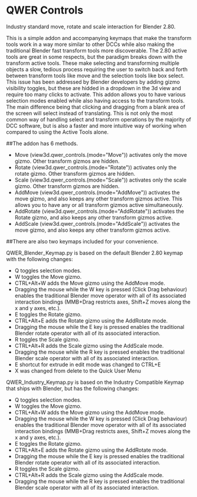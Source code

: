 # QWER Controls
Industry standard move, rotate and scale interaction for Blender 2.80.

This is a simple addon and accompanying keymaps that make the transform tools work in a way more similar to other DCCs while also making the traditional Blender fast transform tools more discoverable. The 2.80 active tools are great in some respects, but the paradigm breaks down with the transform active tools. These make selecting and transforming multiple objects a slow, tedious process requiring the user to switch back and forth between transform tools like move and the selection tools like box select. This issue has been addressed by Blender developers by adding gizmo visibility toggles, but these are hidded in a dropdown in the 3d view and require too many clicks to activate. This addon allows you to have various selection modes enabled while also having access to the transform tools. The main difference being that clicking and dragging from a blank area of the screen will select instead of translating. This is not only the most common way of handling select and transform operations by the majority of DCC software, but is also a faster and more intuitive way of working when compared to using the Active Tools alone.

##The addon has 6 methods.

- Move (view3d.qwer_controls.(mode="Move")) activates only the move gizmo. Other transform gizmos are hidden. 
- Rotate (view3d.qwer_controls.(mode="Rotate")) activates only the rotate gizmo. Other transform gizmos are hidden.
- Scale (view3d.qwer_controls.(mode="Scale")) activates only the scale gizmo. Other transform gizmos are hidden.
- AddMove (view3d.qwer_controls.(mode="AddMove")) activates the move gizmo, and also keeps any other transform gizmos active. This allows you to have any or all transform gizmos active simultaneously.
- AddRotate (view3d.qwer_controls.(mode="AddRotate")) activates the Rotate gizmo, and also keeps any other transform gizmos active.
- AddScale (view3d.qwer_controls.(mode="AddScale")) activates the move gizmo, and also keeps any other transform gizmos active.

##There are also two keymaps included for your convenience.

QWER_Blender_Keymap.py is based on the default Blender 2.80 keymap with the following changes:
- Q toggles selection modes.
- W toggles the Move gizmo.
- CTRL+Alt+W adds the Move gizmo using the AddMove mode.
- Dragging the mouse while the W key is pressed (Click Drag behaviour) enables the traditional Blender move operator with all of its associated interaction bindings (MMB+Drag restricts axes, Shift+Z moves along the x and y axes, etc.).
- E toggles the Rotate gizmo.
- CTRL+Alt+E adds the Rotate gizmo using the AddRotate mode.
- Dragging the mouse while the E key is pressed enables the traditional Blender rotate operator with all of its associated interaction.
- R toggles the Scale gizmo.
- CTRL+Alt+R adds the Scale gizmo using the AddScale mode.
- Dragging the mouse while the R key is pressed enables the traditional Blender scale operator with all of its associated interaction.
- E shortcut for extrude in edit mode was changed to CTRL+E
- X was changed from delete to the Quick User Menu

QWER_Industry_Keymap.py is based on the Industry Compatible Keymap that ships with Blender, but has the following changes:
- Q toggles selection modes.
- W toggles the Move gizmo.
- CTRL+Alt+W adds the Move gizmo using the AddMove mode.
- Dragging the mouse while the W key is pressed (Click Drag behaviour) enables the traditional Blender move operator with all of its associated interaction bindings (MMB+Drag restricts axes, Shift+Z moves along the x and y axes, etc.).
- E toggles the Rotate gizmo.
- CTRL+Alt+E adds the Rotate gizmo using the AddRotate mode.
- Dragging the mouse while the E key is pressed enables the traditional Blender rotate operator with all of its associated interaction.
- R toggles the Scale gizmo.
- CTRL+Alt+R adds the Scale gizmo using the AddScale mode.
- Dragging the mouse while the R key is pressed enables the traditional Blender scale operator with all of its associated interaction.

